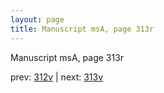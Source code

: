 ```yaml
---
layout: page
title: Manuscript msA, page 313r
---
```


Manuscript msA, page 313r

prev:  [312v](../312v) | next:  [313v](../313v)